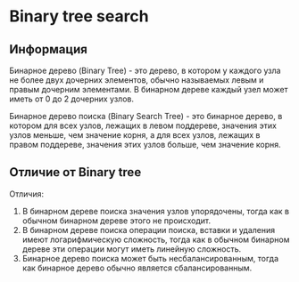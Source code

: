 # Binary tree search


## Информация
Бинарное дерево (Binary Tree) - это дерево, в котором у каждого узла не более двух дочерних элементов, 
обычно называемых левым и правым дочерним элементами. В бинарном дереве каждый узел может иметь от 0 до 2 дочерних узлов.

Бинарное дерево поиска (Binary Search Tree) - это бинарное дерево, в котором для всех узлов, лежащих в левом поддереве, 
значения этих узлов меньше, чем значение корня, а для всех узлов, лежащих в правом поддереве, значения этих узлов больше, чем значение корня.


## Отличие от Binary tree
Отличия:
1. В бинарном дереве поиска значения узлов упорядочены, тогда как в обычном бинарном дереве этого не происходит.
2. В бинарном дереве поиска операции поиска, вставки и удаления имеют логарифмическую сложность, 
тогда как в обычном бинарном дереве эти операции могут иметь линейную сложность.
3. Бинарное дерево поиска может быть несбалансированным, тогда как бинарное дерево обычно является сбалансированным.